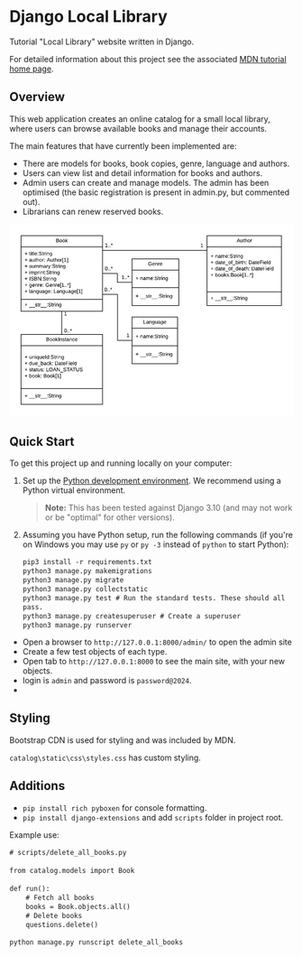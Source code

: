 # Django Local Library

Tutorial "Local Library" website written in Django.

For detailed information about this project see the associated [MDN tutorial home page](https://developer.mozilla.org/en-US/docs/Learn/Server-side/Django/Tutorial_local_library_website).

## Overview

This web application creates an online catalog for a small local library, where users can browse available books and manage their accounts.

The main features that have currently been implemented are:

* There are models for books, book copies, genre, language and authors.
* Users can view list and detail information for books and authors.
* Admin users can create and manage models. The admin has been optimised (the basic registration is present in admin.py, but commented out).
* Librarians can renew reserved books.

![Local Library Model](https://raw.githubusercontent.com/mdn/django-locallibrary-tutorial/master/catalog/static/images/local_library_model_uml.png)


## Quick Start

To get this project up and running locally on your computer:
1. Set up the [Python development environment](https://developer.mozilla.org/en-US/docs/Learn/Server-side/Django/development_environment).
   We recommend using a Python virtual environment.
   > **Note:** This has been tested against Django 3.10 (and may not work or be "optimal" for other versions).
1. Assuming you have Python setup, run the following commands (if you're on Windows you may use `py` or `py -3` instead of `python` to start Python):
   ```
   pip3 install -r requirements.txt
   python3 manage.py makemigrations
   python3 manage.py migrate
   python3 manage.py collectstatic
   python3 manage.py test # Run the standard tests. These should all pass.
   python3 manage.py createsuperuser # Create a superuser
   python3 manage.py runserver
   ```
- Open a browser to `http://127.0.0.1:8000/admin/` to open the admin site
- Create a few test objects of each type.
- Open tab to `http://127.0.0.1:8000` to see the main site, with your new objects.
- login is `admin` and password is `password@2024`.
- 
## Styling

Bootstrap CDN is used for styling and was included by MDN.

`catalog\static\css\styles.css` has custom styling.

## Additions

- `pip install rich pyboxen` for console formatting.
- `pip install django-extensions` and add `scripts` folder in project root.


Example use: 
```
# scripts/delete_all_books.py

from catalog.models import Book

def run():
    # Fetch all books
    books = Book.objects.all()
    # Delete books
    questions.delete()
```

`python manage.py runscript delete_all_books`
